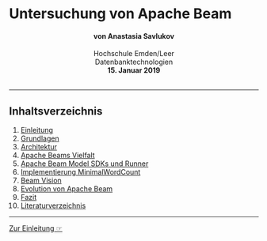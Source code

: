 # Untersuchung von Apache Beam
<h4 align="center">von Anastasia Savlukov</h4>
<p align="center">
Hochschule Emden/Leer<br>
Datenbanktechnologien<br>
<b>15. Januar 2019</b><br><br>
</p>

-------

## Inhaltsverzeichnis

1. [Einleitung](1_Einleitung.md)
2. [Grundlagen](2_Grundlagen.md)
3. [Architektur](3_Architektur.md)
4. [Apache Beams Vielfalt](4_Apache_Beams_Vielfalt.md)
5. [Apache Beam Model SDKs und Runner](5_Apache_Beam_Model_SDKs_und_Runner.md)
6. [Implementierung MinimalWordCount](6_Implementierung_Minimal_Word_Count.md)
7. [Beam Vision](7_Beam_Vision.md)
8. [Evolution von Apache Beam](8_Evolution_von_Apache_Beam.md)
9. [Fazit](9_Fazit.md)
10. [Literaturverzeichnis](10_Literaturverzeichnis.md)

--------
[Zur Einleitung ☞](1_Einleitung.md)